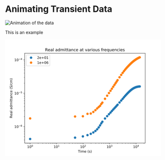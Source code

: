 # Animating Transient Data

![Animation of the data](animation.gif)

This is an example

![Image is here](degradation_data_Admittance_frequency.svg)